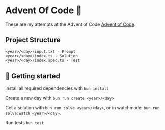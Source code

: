 # Advent Of Code 🎄

These are my attempts at the Advent of Code [Advent of Code](https://adventofcode.com).

## Project Structure

```
<year>/<day>/input.txt - Prompt
<year>/<day>/index.ts - Solution
<year>/<day>/index.spec.ts - Test
```

## 🚀 Getting started

install all required dependencies with `bun install`

Create a new day with `bun run create <year>/<day>`

Get a solution with `bun run solve <year>/<day>`, or in watchmode: `bun run solve:watch <year>/<day>`.

Run tests `bun test`
